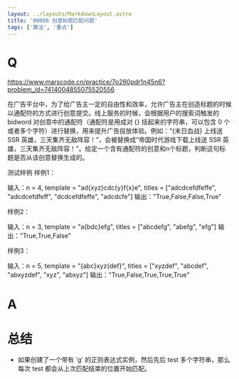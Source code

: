 ```yaml
---
layout: ../layouts/MarkdownLayout.astro
title: '00008 创意标题匹配问题'
tags: ['算法', '重点']
---
```


# Q

https://www.marscode.cn/practice/7o260pdr1n45n6?problem_id=7414004855075520556

在广告平台中，为了给广告主一定的自由性和效率，允许广告主在创造标题的时候以通配符的方式进行创意提交。线上服务的时候，会根据用户的搜索词触发的 bidword 对创意中的通配符（通配符是用成对 {} 括起来的字符串，可以包含 0 个或者多个字符）进行替换，用来提升广告投放体验。例如：“{末日血战} 上线送 SSR 英雄，三天集齐无敌阵容！”，会被替换成“帝国时代游戏下载上线送 SSR 英雄，三天集齐无敌阵容！”。给定一个含有通配符的创意和n个标题，判断这句标题是否从该创意替换生成的。

测试样例
样例1：

输入：n = 4, template = "ad{xyz}cdc{y}f{x}e", titles = ["adcdcefdfeffe", "adcdcefdfeff", "dcdcefdfeffe", "adcdcfe"]
输出："True,False,False,True"

样例2：

输入：n = 3, template = "a{bdc}efg", titles = ["abcdefg", "abefg", "efg"]
输出："True,True,False"

样例3：

输入：n = 5, template = "{abc}xyz{def}", titles = ["xyzdef", "abcdef", "abxyzdef", "xyz", "abxyz"]
输出："True,False,True,True,True"

# A



# 总结

- 如果创建了一个带有 ’g' 的正则表达式实例，然后先后 test 多个字符串，那么每次 test 都会从上次匹配结束的位置开始匹配。


<script>
  function func(tpl, titles) {
    const pattern = tpl.replace(/\{\w+\}/g, '\\w*')
    const regStr = `^${pattern}$`
    return titles.map(str => new RegExp(regStr, 'ig').test(str) ? 'True' : 'False').join(',')
  }
  console.log(func('ad{xyz}cdc{y}f{x}e', ['adcdcefdfeffe', 'adcdcefdfeff', 'dcdcefdfeffe', 'adcdcfe']))
  console.log(func('a{bdc}efg', ['abcdefg', 'abefg', 'efg']))
  console.log(func('{abc}xyz{def}', ['xyzdef', 'abcdef', 'abxyzdef', 'xyz', 'abxyz']))
</script>
